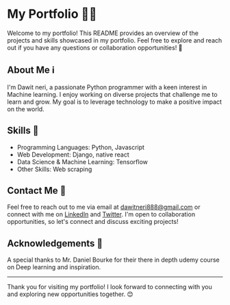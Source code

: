 # My Portfolio 👩‍💻

Welcome to my portfolio! This README provides an overview of the projects and skills showcased in my portfolio. Feel free to explore and reach out if you have any questions or collaboration opportunities! 🚀

## About Me ℹ️

I'm Dawit neri, a passionate Python programmer with a keen interest in Machine learning. I enjoy working on diverse projects that challenge me to learn and grow. My goal is to leverage technology to make a positive impact on the world. 


## Skills 🌟

- Programming Languages: Python, Javascript
- Web Development: Django, native react
- Data Science & Machine Learning: Tensorflow
- Other Skills: Web scraping

## Contact Me 📧

Feel free to reach out to me via email at dawitneri888@gmail.com or connect with me on [LinkedIn](https://www.linkedin.com/in/doffneri) and [Twitter](https://twitter.com/doffneri). I'm open to collaboration opportunities, so let's connect and discuss exciting projects!

## Acknowledgements 🙏

A special thanks to Mr. Daniel Bourke for their there in depth udemy course on Deep learning and inspiration.

---

Thank you for visiting my portfolio! I look forward to connecting with you and exploring new opportunities together. 😊
